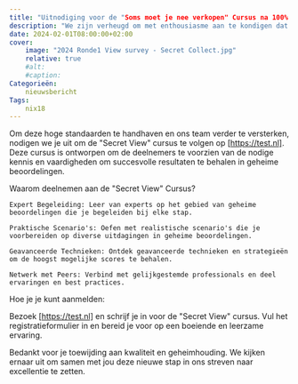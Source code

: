 ```yaml
---
title: "Uitnodiging voor de "Soms moet je nee verkopen" Cursus na 100% Score Bereikt!"
description: "We zijn verheugd om met enthousiasme aan te kondigen dat ons team onlangs een uitzonderlijke 100% score heeft behaald bij de controle via "Secret View". Dit succes onderstreept onze toewijding aan kwaliteit en geheimhouding."
date: 2024-02-01T08:00:00+02:00
cover:
    image: "2024 Ronde1 View survey - Secret Collect.jpg"
    relative: true
    #alt: 
    #caption: 
Categorieën:
    nieuwsbericht
Tags:
    nix18
---
```


Om deze hoge standaarden te handhaven en ons team verder te versterken, nodigen we je uit om de "Secret View" cursus te volgen op [https://test.nl]. Deze cursus is ontworpen om de deelnemers te voorzien van de nodige kennis en vaardigheden om succesvolle resultaten te behalen in geheime beoordelingen.

Waarom deelnemen aan de "Secret View" Cursus?

    Expert Begeleiding: Leer van experts op het gebied van geheime beoordelingen die je begeleiden bij elke stap.

    Praktische Scenario's: Oefen met realistische scenario's die je voorbereiden op diverse uitdagingen in geheime beoordelingen.

    Geavanceerde Technieken: Ontdek geavanceerde technieken en strategieën om de hoogst mogelijke scores te behalen.

    Netwerk met Peers: Verbind met gelijkgestemde professionals en deel ervaringen en best practices.

Hoe je je kunt aanmelden:

Bezoek [https://test.nl] en schrijf je in voor de "Secret View" cursus. Vul het registratieformulier in en bereid je voor op een boeiende en leerzame ervaring.

Bedankt voor je toewijding aan kwaliteit en geheimhouding. We kijken ernaar uit om samen met jou deze nieuwe stap in ons streven naar excellentie te zetten.